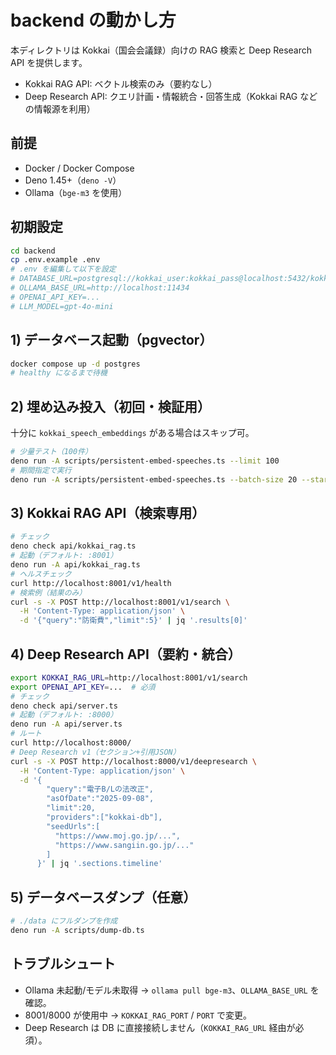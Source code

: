 # backend の動かし方

本ディレクトリは Kokkai（国会会議録）向けの RAG 検索と Deep Research API を提供します。

- Kokkai RAG API: ベクトル検索のみ（要約なし）
- Deep Research API: クエリ計画・情報統合・回答生成（Kokkai RAG などの情報源を利用）

## 前提

- Docker / Docker Compose
- Deno 1.45+（`deno -V`）
- Ollama（`bge-m3` を使用）

## 初期設定

```bash
cd backend
cp .env.example .env
# .env を編集して以下を設定
# DATABASE_URL=postgresql://kokkai_user:kokkai_pass@localhost:5432/kokkai_db
# OLLAMA_BASE_URL=http://localhost:11434
# OPENAI_API_KEY=...
# LLM_MODEL=gpt-4o-mini
```

## 1) データベース起動（pgvector）

```bash
docker compose up -d postgres
# healthy になるまで待機
```

## 2) 埋め込み投入（初回・検証用）

十分に `kokkai_speech_embeddings` がある場合はスキップ可。

```bash
# 少量テスト（100件）
deno run -A scripts/persistent-embed-speeches.ts --limit 100
# 期間指定で実行
deno run -A scripts/persistent-embed-speeches.ts --batch-size 20 --start-date 2023-01-01
```

## 3) Kokkai RAG API（検索専用）

```bash
# チェック
deno check api/kokkai_rag.ts
# 起動（デフォルト: :8001）
deno run -A api/kokkai_rag.ts
# ヘルスチェック
curl http://localhost:8001/v1/health
# 検索例（結果のみ）
curl -s -X POST http://localhost:8001/v1/search \
  -H 'Content-Type: application/json' \
  -d '{"query":"防衛費","limit":5}' | jq '.results[0]'
```

## 4) Deep Research API（要約・統合）

```bash
export KOKKAI_RAG_URL=http://localhost:8001/v1/search
export OPENAI_API_KEY=...  # 必須
# チェック
deno check api/server.ts
# 起動（デフォルト: :8000）
deno run -A api/server.ts
# ルート
curl http://localhost:8000/
# Deep Research v1（セクション+引用JSON）
curl -s -X POST http://localhost:8000/v1/deepresearch \
  -H 'Content-Type: application/json' \
  -d '{
        "query":"電子B/Lの法改正",
        "asOfDate":"2025-09-08",
        "limit":20,
        "providers":["kokkai-db"],
        "seedUrls":[
          "https://www.moj.go.jp/...",
          "https://www.sangiin.go.jp/..."
        ]
      }' | jq '.sections.timeline'
```

## 5) データベースダンプ（任意）

```bash
# ./data にフルダンプを作成
deno run -A scripts/dump-db.ts
```

## トラブルシュート

- Ollama 未起動/モデル未取得 → `ollama pull bge-m3`、`OLLAMA_BASE_URL` を確認。
- 8001/8000 が使用中 → `KOKKAI_RAG_PORT` / `PORT` で変更。
- Deep Research は DB に直接接続しません（`KOKKAI_RAG_URL` 経由が必須）。
